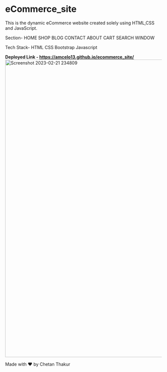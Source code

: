 # eCommerce_site
This is the dynamic eCommerce website created solely using HTML,CSS and JavaScript.

Section-
HOME
SHOP
BLOG
CONTACT
ABOUT
CART
SEARCH WINDOW


Tech Stack-
HTML
CSS
Bootstrap
Javascript

**Deployed Link - https://amcelo13.github.io/ecommerce_site/**
<img width="960" alt="Screenshot 2023-02-21 234809" src="https://user-images.githubusercontent.com/80780935/220429105-062ddde3-5d08-44e4-8df4-61a80e1c2bb7.png">



Made with ❤️ by Chetan Thakur
